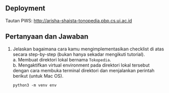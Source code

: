 ## Deployment
Tautan PWS: http://arisha-shaista-tonopedia.pbp.cs.ui.ac.id

## Pertanyaan dan Jawaban
1. Jelaskan bagaimana cara kamu mengimplementasikan checklist di atas secara step-by-step (bukan hanya sekadar mengikuti tutorial). </br>
   a. Membuat direktori lokal bernama `Tokopedia`. </br>
   b. Mengaktifkan virtual environment pada direktori lokal tersebut dengan cara membuka terminal direktori dan menjalankan perintah berikut (untuk Mac OS). </br>
      ```
      python3 -m venv env
      ```
